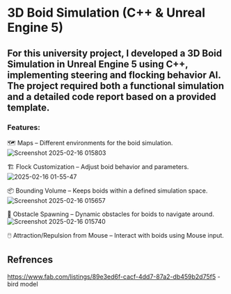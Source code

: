 # 3D Boid Simulation (C++ & Unreal Engine 5)

## For this university project, I developed a 3D Boid Simulation in Unreal Engine 5 using C++, implementing steering and flocking behavior AI. The project required both a functional simulation and a detailed code report based on a provided template.

### Features:
🗺️ Maps – Different environments for the boid simulation.<br/>
![Screenshot 2025-02-16 015803](https://github.com/user-attachments/assets/a2cf60e3-0047-4e49-8864-457439d0cab9)

🏗️ Flock Customization – Adjust boid behavior and parameters.<br/>
![2025-02-16 01-55-47](https://github.com/user-attachments/assets/080141fd-adbc-4ac8-90ab-f67434f4ae48)


📦 Bounding Volume – Keeps boids within a defined simulation space.<br/>
![Screenshot 2025-02-16 015657](https://github.com/user-attachments/assets/e7d956a2-58b8-43ea-9e59-728880ef9423)

🚧 Obstacle Spawning – Dynamic obstacles for boids to navigate around.<br/>
![Screenshot 2025-02-16 015740](https://github.com/user-attachments/assets/bca33fe1-4df2-49b3-849f-28c0e2c17d72)

🖱️ Attraction/Repulsion from Mouse – Interact with boids using Mouse input.<br/>


## Refrences 
https://www.fab.com/listings/89e3ed6f-cacf-4dd7-87a2-db459b2d75f5 - bird model
